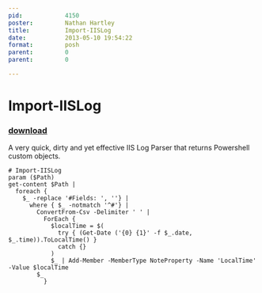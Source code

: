 ```yaml
---
pid:            4150
poster:         Nathan Hartley
title:          Import-IISLog
date:           2013-05-10 19:54:22
format:         posh
parent:         0
parent:         0

---
```


# Import-IISLog

### [download](4150.ps1)

A very quick, dirty and yet effective IIS Log Parser that returns Powershell custom objects.

```posh
# Import-IISLog 
param ($Path)
get-content $Path |
  foreach {
    $_ -replace '#Fields: ', ''} |
      where { $_ -notmatch '^#'} |
        ConvertFrom-Csv -Delimiter ' ' |
          ForEach {
            $localTime = $(
              try { (Get-Date ('{0} {1}' -f $_.date, $_.time)).ToLocalTime() }
              catch {}
            )
            $_ | Add-Member -MemberType NoteProperty -Name 'LocalTime' -Value $localTime
	    $_
          }

```
